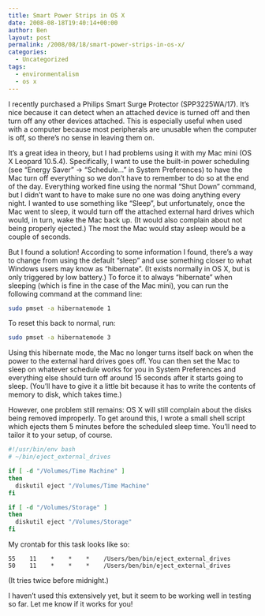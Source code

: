 ```yaml
---
title: Smart Power Strips in OS X
date: 2008-08-18T19:40:14+00:00
author: Ben
layout: post
permalink: /2008/08/18/smart-power-strips-in-os-x/
categories:
  - Uncategorized
tags:
  - environmentalism
  - os x
---
```

I recently purchased a Philips Smart Surge Protector (SPP3225WA/17). It&#8217;s nice because it can detect when an attached device is turned off and then turn off any other devices attached. This is especially useful when used with a computer because most peripherals are unusable when the computer is off, so there’s no sense in leaving them on.

It&#8217;s a great idea in theory, but I had problems using it with my Mac mini (OS X Leopard 10.5.4). Specifically, I want to use the built-in power scheduling (see &#8220;Energy Saver&#8221; -> &#8220;Schedule...&#8221; in System Preferences) to have the Mac turn off everything so we don&#8217;t have to remember to do so at the end of the day. Everything worked fine using the normal &#8220;Shut Down&#8221; command, but I didn&#8217;t want to have to make sure no one was doing anything every night. I wanted to use something like &#8220;Sleep&#8221;, but unfortunately, once the Mac went to sleep, it would turn off the attached external hard drives which would, in turn, wake the Mac back up. (It would also complain about not being properly ejected.) The most the Mac would stay asleep would be a couple of seconds.

But I found a solution! According to some information I found, there&#8217;s a way to change from using the default &#8220;sleep&#8221; and use something closer to what Windows users may know as &#8220;hibernate&#8221;. (It exists normally in OS X, but is only triggered by low battery.) To force it to always &#8220;hibernate&#8221; when sleeping (which is fine in the case of the Mac mini), you can run the following command at the command line:

```bash
sudo pmset -a hibernatemode 1
```

To reset this back to normal, run:

```bash
sudo pmset -a hibernatemode 3
```

Using this hibernate mode, the Mac no longer turns itself back on when the power to the external hard drives goes off. You can then set the Mac to sleep on whatever schedule works for you in System Preferences and everything else should turn off around 15 seconds after it starts going to sleep. (You&#8217;ll have to give it a little bit because it has to write the contents of memory to disk, which takes time.)

However, one problem still remains: OS X will still complain about the disks being removed improperly. To get around this, I wrote a small shell script which ejects them 5 minutes before the scheduled sleep time. You&#8217;ll need to tailor it to your setup, of course.

```bash
#!/usr/bin/env bash
# ~/bin/eject_external_drives

if [ -d "/Volumes/Time Machine" ]
then
  diskutil eject "/Volumes/Time Machine"
fi

if [ -d "/Volumes/Storage" ]
then
  diskutil eject "/Volumes/Storage"
fi
```

My crontab for this task looks like so:

    55    11    *    *    *    /Users/ben/bin/eject_external_drives
    50    11    *    *    *    /Users/ben/bin/eject_external_drives

(It tries twice before midnight.)

I haven&#8217;t used this extensively yet, but it seem to be working well in testing so far. Let me know if it works for you!